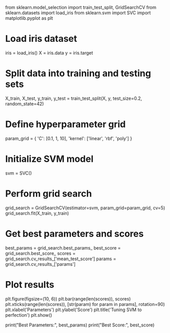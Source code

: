 from sklearn.model_selection import train_test_split, GridSearchCV
from sklearn.datasets import load_iris
from sklearn.svm import SVC
import matplotlib.pyplot as plt

# Load iris dataset
iris = load_iris()
X = iris.data
y = iris.target

# Split data into training and testing sets
X_train, X_test, y_train, y_test = train_test_split(X, y, test_size=0.2, random_state=42)

# Define hyperparameter grid
param_grid = {
    'C': [0.1, 1, 10],
    'kernel': ['linear', 'rbf', 'poly']
}

# Initialize SVM model
svm = SVC()

# Perform grid search
grid_search = GridSearchCV(estimator=svm, param_grid=param_grid, cv=5)
grid_search.fit(X_train, y_train)

# Get best parameters and scores
best_params = grid_search.best_params_
best_score = grid_search.best_score_
scores = grid_search.cv_results_['mean_test_score']
params = grid_search.cv_results_['params']

# Plot results
plt.figure(figsize=(10, 6))
plt.bar(range(len(scores)), scores)
plt.xticks(range(len(scores)), [str(param) for param in params], rotation=90)
plt.xlabel('Parameters')
plt.ylabel('Score')
plt.title('Tuning SVM to perfection')
plt.show()

print("Best Parameters:", best_params)
print("Best Score:", best_score)


